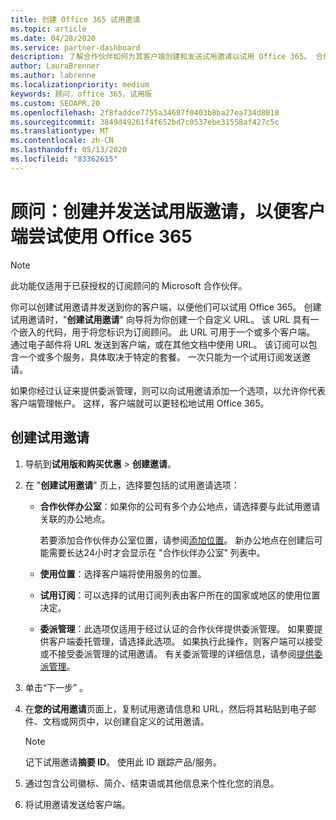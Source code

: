 ```yaml
---
title: 创建 Office 365 试用邀请
ms.topic: article
ms.date: 04/28/2020
ms.service: partner-dashboard
description: 了解合作伙伴如何为其客户端创建和发送试用邀请以试用 Office 365。 合作伙伴很多都是已获授权的订阅顾问。
author: LauraBrenner
ms.author: labrenne
ms.localizationpriority: medium
keywords: 顾问，office 365，试用版
ms.custom: SEOAPR.20
ms.openlocfilehash: 2f8faddce7755a34687f0403b8ba27ea734d8018
ms.sourcegitcommit: 3849d49261f4f652bd7c0537ebe31558af427c5c
ms.translationtype: MT
ms.contentlocale: zh-CN
ms.lasthandoff: 05/13/2020
ms.locfileid: "83362615"
---
```

# <a name="advisors-create-and-send-a-trial-invitation-for-clients-to-try-office-365"></a>顾问：创建并发送试用版邀请，以便客户端尝试使用 Office 365

> [!NOTE]
> 此功能仅适用于已获授权的订阅顾问的 Microsoft 合作伙伴。

你可以创建试用邀请并发送到你的客户端，以便他们可以试用 Office 365。 创建试用邀请时，"**创建试用邀请**" 向导将为你创建一个自定义 URL。 该 URL 具有一个嵌入的代码，用于将您标识为订阅顾问。 此 URL 可用于一个或多个客户端。 通过电子邮件将 URL 发送到客户端，或在其他文档中使用 URL。 该订阅可以包含一个或多个服务，具体取决于特定的套餐。 一次只能为一个试用订阅发送邀请。

如果你经过认证来提供委派管理，则可以向试用邀请添加一个选项，以允许你代表客户端管理帐户。 这样，客户端就可以更轻松地试用 Office 365。

## <a name="to-create-a-trial-invitation"></a>创建试用邀请

1. 导航到**试用版和购买优惠**  >  **创建邀请**。

2. 在 "**创建试用邀请**" 页上，选择要包括的试用邀请选项：

    - **合作伙伴办公室**：如果你的公司有多个办公地点，请选择要与此试用邀请关联的办公地点。

        若要添加合作伙伴办公室位置，请参阅[添加位置](manage-locations.md)。 新办公地点在创建后可能需要长达24小时才会显示在 "合作伙伴办公室" 列表中。

    - **使用位置**：选择客户端将使用服务的位置。
    - **试用订阅**：可以选择的试用订阅列表由客户所在的国家或地区的使用位置决定。
    - **委派管理**：此选项仅适用于经过认证的合作伙伴提供委派管理。 如果要提供客户端委托管理，请选择此选项。 如果执行此操作，则客户端可以接受或不接受委派管理的试用邀请。 有关委派管理的详细信息，请参阅[提供委派管理](customers_revoke_admin_privileges.md)。

3. 单击“下一步”  。

4. 在**您的试用邀请**页面上，复制试用邀请信息和 URL，然后将其粘贴到电子邮件、文档或网页中，以创建自定义的试用邀请。

    > [!NOTE]
    > 记下试用邀请**摘要 ID**。 使用此 ID 跟踪产品/服务。

5. 通过包含公司徽标、简介、结束语或其他信息来个性化您的消息。

6. 将试用邀请发送给客户端。
